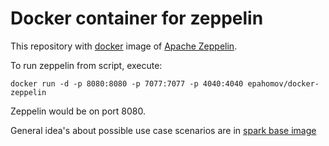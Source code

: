 Docker container for zeppelin
=================================

This repository with [docker](https://www.docker.io/) image of [Apache Zeppelin](https://zeppelin.apache.org/).

To run zeppelin from script, execute:
```
docker run -d -p 8080:8080 -p 7077:7077 -p 4040:4040 epahomov/docker-zeppelin
```

Zeppelin would be on port 8080. 

General idea's about possible use case scenarios are in [spark base image](https://hub.docker.com/r/epahomov/docker-spark/)

